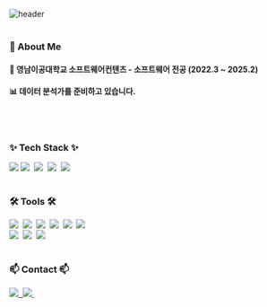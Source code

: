 <div>
  
  ![header](https://capsule-render.vercel.app/api?type=Waving&color=random&animation=blinking&text=🪄Hi!👋%20I'm%20HeeJin!🫧&fontColor=424242)<br><br>

### 👀 About Me
  #### :school: 영남이공대학교 소프트웨어컨텐츠 - 소프트웨어 전공 (2022.3 ~ 2025.2)<br/>
  #### :bar_chart: 데이터 분석가를 준비하고 있습니다.
  <br/>
  <br/>

  <!--내용 부분-->
<h3>✨ Tech Stack ✨</h3>
<div>
  <img src="https://img.shields.io/badge/MySQL-E34F26?style=for-the-badge&logo=MySQL&logoColor=white" />
  <img src="https://img.shields.io/badge/python-3670A0?style=for-the-badge&logo=python&logoColor=ffdd54" />&nbsp
  <img src="https://img.shields.io/badge/pandas-150458.svg?style=for-the-badge&logo=pandas&logoColor=white" />&nbsp
  <img src="https://img.shields.io/badge/numpy-4d77cf.svg?style=for-the-badge&logo=numpy&logoColor=white" />&nbsp
  <img src="https://img.shields.io/badge/Matplotlib-11557c.svg?style=for-the-badge&logo=Matplotlib&logoColor=white" />&nbsp
</div>

<br>


<h3>🛠 Tools 🛠</h3>
<div>
  <img src="https://img.shields.io/badge/git-F05033.svg?style=for-the-badge&logo=git&logoColor=white" />&nbsp
  <img src="https://img.shields.io/badge/github-181717.svg?style=for-the-badge&logo=github&logoColor=white" />&nbsp
  <img src="https://img.shields.io/badge/Notion-F3F3F3.svg?style=for-the-badge&logo=notion&logoColor=black" />&nbsp
  <img src="https://img.shields.io/badge/Slack-4A154B?style=for-the-badge&logo=Slack&logoColor=white" />&nbsp
  <img src="https://img.shields.io/badge/jupyter-2C2C32.svg?style=for-the-badge&logo=jupyter&logoColor=F37726" />&nbsp
  <img src="https://img.shields.io/badge/Colab-2C2C32.svg?style=for-the-badge&logo=googlecolab&logoColor=F9AB00" />&nbsp
  <br>
  <img src="https://img.shields.io/badge/Visual Studio-5C2D91?style=for-the-badge&logo=Visual Studio&logoColor=white" />&nbsp 
  <img src="https://img.shields.io/badge/Visual Studio Code-007ACC?style=for-the-badge&logo=Visual Studio Code&logoColor=white" />&nbsp
  <img src="https://img.shields.io/badge/Eclipse%20ide-2C2255?style=for-the-badge&logo=eclipseide&logoColor=white" />&nbsp
  
</div>

<br>


<h3>📫 Contact 📫</h3>
<div>
  <a href="https://velog.io/@ij3621">
    <img src="https://img.shields.io/badge/Velog-1EBC8F?style=for-the-badge&logo=velog&logoColor=white" />&nbsp
  </a>
  <a href="mail to : catlove.hj@gmail.com">
    <img
      src="https://img.shields.io/badge/catlove.hj@gmail.com-D14836?style=for-the-badge&logo=gmail&logoColor=white"/>&nbsp
  </a>
</div>

</div>


